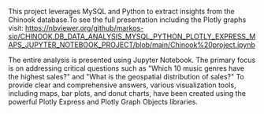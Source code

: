 This project leverages MySQL and Python to extract insights from the Chinook database.To see the full presentation including the Plotly graphs visit:
https://nbviewer.org/github/markos-sio/CHINOOK.DB_DATA_ANALYSIS_MYSQL_PYTHON_PLOTLY_EXPRESS_MAPS_JUPYTER_NOTEBOOK_PROJECT/blob/main/Chinook%20project.ipynb

 The entire analysis is presented using Jupyter Notebook. The primary focus is on addressing critical questions such as "Which 10 music genres have the highest sales?" and "What is the geospatial distribution of sales?" To provide clear and comprehensive answers, various visualization tools, including maps, bar plots, and donut charts, have been created using the powerful Plotly Express and Plotly Graph Objects libraries.